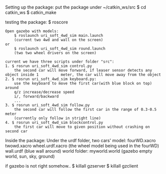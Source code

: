 Setting up the package:
put the package under ~/catkin_ws/src
$ cd catkin_ws
$ catkin_make

testing the package:
	$ roscore	
	
	Open gazebo with models:
		$ roslaunch uri_soft_4wd_sim main.launch
		(current two 4wd and wall on the screen)
	or
		$ roslaunch uri_soft_4wd_sim round.launch
		(two two wheel drivers on the screen)
	
	current we have three scripts under folder "src":
	1. $ rosrun uri_soft_4wd_sim control.py
		the second car will move forward, if leaser sensor detects any object inside 1 			meter, the car will move away from the object
	2. $ rosrun uri_soft_4wd_sim keyboard.py:
		use the keyboard to move the first car(with blue block on top) around
		q/z increase/decrease speed
		i/, forward/backward  
		...
	3. $ rosrun uri_soft_4wd_sim follow.py
		the second car will follow the first car in the range of 0.3-0.5 meter
		(currently only follow in stright line)
	4. $ rosrun uri_soft_4wd_sim blockcontrol.py
		the first car will move to given position without crashing on second car
	
Inside the package:
	Under the urdf folder, two cars' model: 
		fourWD.xacro  
		twowd.xacro
		wheel.urdf.xacro (the wheel model being used in the fourWD) 
		wall.urdf 	(blue wall around)
	world folder:
		myworld.world  (gazebo empty world, sun, sky, ground)

if gazebo is not right somehow.. 
$ killall gzserver
$ killall gzclient

